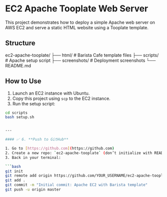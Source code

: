 # EC2 Apache Tooplate Web Server

This project demonstrates how to deploy a simple Apache web server on AWS EC2 and serve a static HTML website using a Tooplate template.

## Structure

ec2-apache-tooplate/
├── html/ # Barista Cafe template files
├── scripts/ # Apache setup script
├── screenshots/ # Deployment screenshots
└── README.md

## How to Use

1. Launch an EC2 instance with Ubuntu.
2. Copy this project using `scp` to the EC2 instance.
3. Run the setup script:

```bash
cd scripts
bash setup.sh


---

#### ✅ 6. **Push to GitHub**

1. Go to [https://github.com](https://github.com)
2. Create a new repo: `ec2-apache-tooplate` (don’t initialize with README)
3. Back in your terminal:

```bash
git init
git remote add origin https://github.com/YOUR_USERNAME/ec2-apache-tooplate.git
git add .
git commit -m "Initial commit: Apache EC2 with Barista template"
git push -u origin master
